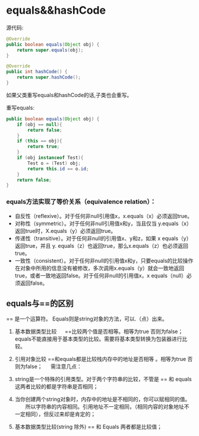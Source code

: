 

# equals&&hashCode

源代码:

```java
@Override
public boolean equals(Object obj) {
    return super.equals(obj);
}

@Override
public int hashCode() {
    return super.hashCode();
}
```

如果父类重写equals和hashCode的话,子类也会重写。


重写equals:
```java
public boolean equals(Object obj) {
	if (obj == null){
		return false;
	}
	if (this == obj){
		return true;
	}
	if (obj instanceof Test){
		Test o = (Test) obj;
		return this.id == o.id;
	}
	return false;
}

```


### equals方法实现了等价关系（equivalence relation）：
- 自反性（reflexive）。对于任何非null引用值x，x.equals（x）必须返回true。
- 对称性（symmetric）。对于任何非null引用值x和y，当且仅当 y.equals（x）返回true时，X.equals（y）必须返回true。
- 传递性（transitive）。对于任何非null的引用值x、y和z，如果 x equals（y）返回true，并且 y. equals（z）也返回true，那么x.equals（z）也必须返回true。
- 一致性（consistent）。对于任何非null的引用值x和y，只要equals的比较操作在对象中所用的信息没有被修改，多次调用x.equals（y）就会一致地返回true，或者一致地返回false。对于任何非null的引用值x，x equals（null）必须返回false。



## equals与==的区别

== 是一个运算符。
Equals则是string对象的方法，可以.（点）出来。 

1.  基本数据类型比较 　
    ==比较两个值是否相等。相等为true 否则为false； equals不能直接用于基本类型的比较。需要将基本类型转换为包装器进行比较。
2. 引用对象比较 
   ==和equals都是比较栈内存中的地址是否相等 。相等为true 否则为false； 　 
   需注意几点：
3. string是一个特殊的引用类型。对于两个字符串的比较，不管是 == 和 equals 这两者比较的都是字符串是否相同；

4. 当你创建两个string对象时，内存中的地址是不相同的，你可以赋相同的值。 　　所以字符串的内容相同。引用地址不一定相同，（相同内容的对象地址不一定相同），但反过来却是肯定的；

5. 基本数据类型比较(string 除外) == 和 Equals 两者都是比较值；